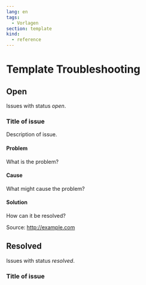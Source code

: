 ```yaml
---
lang: en
tags:
  - Vorlagen
section: template
kind:
  - reference
---
```

# Template Troubleshooting

## Open

Issues with status *open*.

### Title of issue

Description of issue.

#### Problem

What is the problem?

#### Cause

What might cause the problem?

#### Solution

How can it be resolved?

Source: <http://example.com>

## Resolved

Issues with status *resolved*.

### Title of issue

